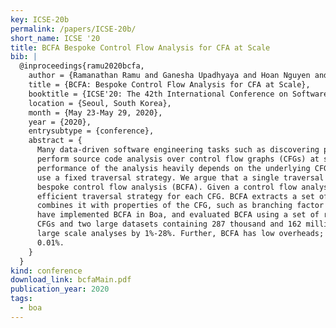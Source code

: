 ```yaml
---
key: ICSE-20b
permalink: /papers/ICSE-20b/
short_name: ICSE '20
title: BCFA Bespoke Control Flow Analysis for CFA at Scale
bib: |
  @inproceedings{ramu2020bcfa,
    author = {Ramanathan Ramu and Ganesha Upadhyaya and Hoan Nguyen and Hridesh Rajan},
    title = {BCFA: Bespoke Control Flow Analysis for CFA at Scale},
    booktitle = {ICSE'20: The 42th International Conference on Software Engineering},
    location = {Seoul, South Korea},
    month = {May 23-May 29, 2020},
    year = {2020},
    entrysubtype = {conference},
    abstract = {
      Many data-driven software engineering tasks such as discovering programming patterns, mining API specifications, etc.,
      perform source code analysis over control flow graphs (CFGs) at scale. Analyzing millions of CFGs can be expensive and
      performance of the analysis heavily depends on the underlying CFG traversal strategy. State-of-the-art analysis frameworks
      use a fixed traversal strategy. We argue that a single traversal strategy does not fit all kinds of analyses and CFGs and propose
      bespoke control flow analysis (BCFA). Given a control flow analysis (CFA) and a large number of CFGs, BCFA selects the most
      efficient traversal strategy for each CFG. BCFA extracts a set of properties of the CFA by analyzing the code of the CFA and
      combines it with properties of the CFG, such as branching factor and cyclicity, for selecting the optimal traversal strategy. We
      have implemented BCFA in Boa, and evaluated BCFA using a set of representative static analyses that mainly involve traversing
      CFGs and two large datasets containing 287 thousand and 162 million CFGs. Our results show that BCFA can speedup the
      large scale analyses by 1%-28%. Further, BCFA has low overheads; less than 0.2%, and low misprediction rate; less than
      0.01%.
    }
  }
kind: conference
download_link: bcfaMain.pdf
publication_year: 2020
tags:
  - boa
---
```

